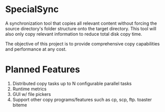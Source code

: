 # SpecialSync
A synchronization tool that copies all relevant content without forcing the source directory's folder structure onto the target directory.
This tool will also only copy relevant information to reduce total disk copy time.

The objective of this project is to provide comprehensive copy capabilities and performance at any cost.

# Planned Features
1. Distributed copy tasks up to N configurable parallel tasks
2. Runtime metrics
3. GUI w/ file pickers
4. Support other copy programs/features such as cp, scp, ftp.
toaster
biteme
